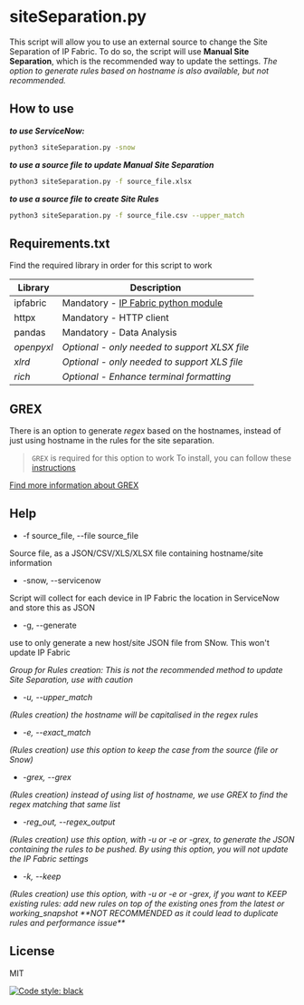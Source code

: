 # siteSeparation.py
This script will allow you to use an external source to change the Site Separation of IP Fabric.
To do so, the script will use **Manual Site Separation**, which is the recommended way to update the settings.
*The option to generate rules based on hostname is also available, but not recommended.*


## How to use

***to use ServiceNow:***
```sh
python3 siteSeparation.py -snow
```
***to use a source file to update Manual Site Separation***
```sh
python3 siteSeparation.py -f source_file.xlsx 
```
***to use a source file to create Site Rules***
```sh
python3 siteSeparation.py -f source_file.csv --upper_match
```

## Requirements.txt

Find the required library in order for this script to work

| Library | Description |
| ------ | ------ |
| ipfabric | Mandatory - [IP Fabric python module][ipfabric-python] |
| httpx | Mandatory - HTTP client |
| pandas | Mandatory - Data Analysis |
| *openpyxl* | *Optional - only needed to support XLSX file* |
| *xlrd* | *Optional - only needed to support XLS file* |
| *rich* | *Optional - Enhance terminal formatting* |


## GREX

There is an option to generate *regex* based on the hostnames, instead of just using hostname in the rules for the site separation.
> `GREX` is required for this option to work
> To install, you can follow these [instructions][grex_install]

[Find more information about GREX][grex_github]


## Help

- -f source_file, --file source_file

Source file, as a JSON/CSV/XLS/XLSX file containing hostname/site information
- -snow, --servicenow

Script will collect for each device in IP Fabric the location in ServiceNow and store this as JSON
- -g, --generate

use to only generate a new host/site JSON file from SNow. This won't update IP Fabric

*Group for Rules creation:*
*This is not the recommended method to update Site Separation, use with caution*

- *-u, --upper_match*

*(Rules creation) the hostname will be capitalised in the regex rules*
- *-e, --exact_match*

*(Rules creation) use this option to keep the case from the source (file or Snow)*
- *-grex, --grex*

*(Rules creation) instead of using list of hostname, we use GREX to find the regex matching that same list*
- *-reg_out, --regex_output*

*(Rules creation) use this option, with -u or -e or -grex, to generate the JSON containing the rules to be pushed. By using this option, you will not update the IP Fabric settings*
- *-k, --keep*

*(Rules creation) use this option, with -u or -e or -grex, if you want to KEEP existing rules: add new rules on top of the existing ones from the latest or working_snapshot \*\*NOT RECOMMENDED as it could lead to duplicate rules and performance issue\*\**


## License

MIT

[![Code style: black](https://img.shields.io/badge/code%20style-black-000000.svg)](https://github.com/psf/black)

[//]: # (These are reference links used in the body of this note and get stripped out when the markdown processor does its job. There is no need to format nicely because it shouldn't be seen. Thanks SO - http://stackoverflow.com/questions/4823468/store-comments-in-markdown-syntax)

   [ipfabric-python]: <https://github.com/community-fabric/python-ipfabric>
   [grex_github]: <https://github.com/pemistahl/grex>
   [grex_install]:<https://github.com/pemistahl/grex#how-to-install>
